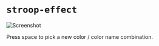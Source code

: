 # `stroop-effect`

![Screenshot](https://github.com/user-attachments/assets/fb517d16-cbbc-4909-9889-e0c2f621a106)

Press space to pick a new color / color name combination.

